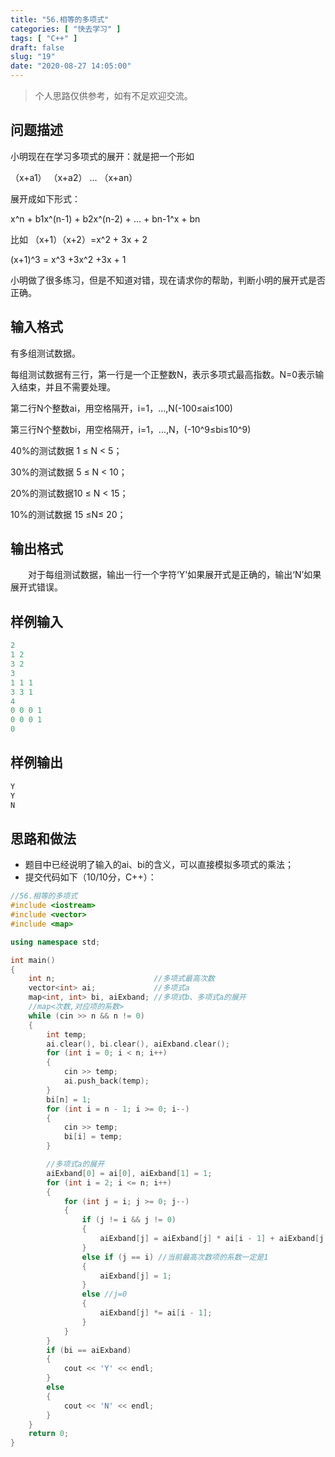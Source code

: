 ```yaml
---
title: "56.相等的多项式"
categories: [ "快去学习" ]
tags: [ "C++" ]
draft: false
slug: "19"
date: "2020-08-27 14:05:00"
---
```


> 个人思路仅供参考，如有不足欢迎交流。

## 问题描述

小明现在在学习多项式的展开：就是把一个形如

（x+a1） （x+a2） ... （x+an）

展开成如下形式：

x^n + b1x^(n-1) + b2x^(n-2) + ... + bn-1^x + bn

比如 （x+1）（x+2）=x^2 + 3x + 2

(x+1)^3 = x^3 +3x^2 +3x + 1

小明做了很多练习，但是不知道对错，现在请求你的帮助，判断小明的展开式是否正确。

<!-- more -->

## 输入格式

有多组测试数据。

每组测试数据有三行，第一行是一个正整数N，表示多项式最高指数。N=0表示输入结束，并且不需要处理。

第二行N个整数ai，用空格隔开，i=1，...,N(-100≤ai≤100)

第三行N个整数bi，用空格隔开，i=1，...,N，(-10^9≤bi≤10^9)

40%的测试数据 1 ≤ N < 5；

30%的测试数据 5 ≤ N < 10；

20%的测试数据10 ≤ N < 15；

10%的测试数据 15 ≤N≤ 20；

## 输出格式

　　对于每组测试数据，输出一行一个字符‘Y'如果展开式是正确的，输出‘N’如果展开式错误。

## 样例输入
```cpp
2
1 2
3 2
3
1 1 1
3 3 1
4
0 0 0 1
0 0 0 1
0
```
## 样例输出
```cpp
Y
Y
N
```
## 思路和做法

+ 题目中已经说明了输入的ai、bi的含义，可以直接模拟多项式的乘法；
+ 提交代码如下（10/10分，C++）：

```cpp
//56.相等的多项式
#include <iostream>
#include <vector>
#include <map>

using namespace std;

int main()
{
    int n;                      //多项式最高次数
    vector<int> ai;             //多项式a
    map<int, int> bi, aiExband; //多项式b、多项式a的展开
    //map<次数,对应项的系数>
    while (cin >> n && n != 0)
    {
        int temp;
        ai.clear(), bi.clear(), aiExband.clear();
        for (int i = 0; i < n; i++)
        {
            cin >> temp;
            ai.push_back(temp);
        }
        bi[n] = 1;
        for (int i = n - 1; i >= 0; i--)
        {
            cin >> temp;
            bi[i] = temp;
        }

        //多项式a的展开
        aiExband[0] = ai[0], aiExband[1] = 1;
        for (int i = 2; i <= n; i++)
        {
            for (int j = i; j >= 0; j--)
            {
                if (j != i && j != 0)
                {
                    aiExband[j] = aiExband[j] * ai[i - 1] + aiExband[j - 1];
                }
                else if (j == i) //当前最高次数项的系数一定是1
                {
                    aiExband[j] = 1;
                }
                else //j=0
                {
                    aiExband[j] *= ai[i - 1];
                }
            }
        }
        if (bi == aiExband)
        {
            cout << 'Y' << endl;
        }
        else
        {
            cout << 'N' << endl;
        }
    }
    return 0;
}
```
